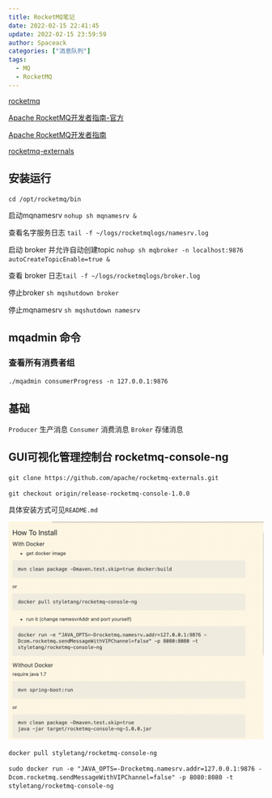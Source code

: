 ```yaml
---
title: RocketMQ笔记
date: 2022-02-15 22:41:45
update: 2022-02-15 23:59:59
author: Spaceack
categories: ["消息队列"]
tags: 
  - MQ
  - RocketMQ
---
```

[rocketmq](https://rocketmq.apache.org/)

[Apache RocketMQ开发者指南-官方](https://github.com/apache/rocketmq/tree/rocketmq-all-4.5.1/docs/cn)

[Apache RocketMQ开发者指南](https://www.itmuch.com/books/rocketmq/)

[rocketmq-externals](https://github.com/apache/rocketmq-externals.git)

## 安装运行
`cd /opt/rocketmq/bin`

启动mqnamesrv `nohup sh mqnamesrv &`

查看名字服务日志 `tail -f ~/logs/rocketmqlogs/namesrv.log`

启动 broker 并允许自动创建topic `nohup sh mqbroker -n localhost:9876 autoCreateTopicEnable=true &`

查看 broker 日志`tail -f ~/logs/rocketmqlogs/broker.log`

停止broker `sh mqshutdown broker`

停止mqnamesrv `sh mqshutdown namesrv`

## mqadmin 命令
### 查看所有消费者组

`./mqadmin consumerProgress -n 127.0.0.1:9876`

## 基础

`Producer` 生产消息
`Consumer` 消费消息
`Broker` 存储消息

## GUI可视化管理控制台 rocketmq-console-ng

`git clone https://github.com/apache/rocketmq-externals.git` 

`git checkout origin/release-rocketmq-console-1.0.0`

具体安装方式可见`README.md`

![install.png](install.png)

`docker pull styletang/rocketmq-console-ng`

`sudo docker run -e "JAVA_OPTS=-Drocketmq.namesrv.addr=127.0.0.1:9876 -Dcom.rocketmq.sendMessageWithVIPChannel=false" -p 8080:8080 -t styletang/rocketmq-console-ng`